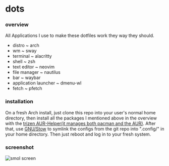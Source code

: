 # dots

### overview

All Applications I use to make these dotfiles work they way they should.

* distro ~ arch
* wm ~ sway
* terminal ~ alacritty
* shell ~ zsh
* text editor ~ neovim
* file manager ~ nautilus
* bar ~ waybar
* application launcher ~ dmenu-wl
* fetch ~ pfetch

### installation

On a fresh Arch install, just clone this repo into your user's normal home directory, then install all the packages I mentioned above in the overview with the [trizen AUR-Helper(it manages both pacman and the AUR)](https://github.com/trizen/trizen). After that, use [GNU/Stow](https://www.gnu.org/software/stow/) to symlink the configs from the git repo into ".config/" in your home directory. Then just reboot and log in to your fresh system.

### screenshot
![smol screen](https://raw.githubusercontent.com/petrolblue/dots/master/screen.png)
